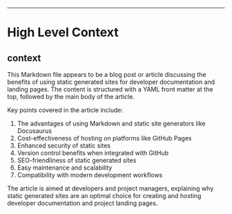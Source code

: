 

  ---
# High Level Context
## context
This Markdown file appears to be a blog post or article discussing the benefits of using static generated sites for developer documentation and landing pages. The content is structured with a YAML front matter at the top, followed by the main body of the article.

Key points covered in the article include:

1. The advantages of using Markdown and static site generators like Docusaurus
2. Cost-effectiveness of hosting on platforms like GitHub Pages
3. Enhanced security of static sites
4. Version control benefits when integrated with GitHub
5. SEO-friendliness of static generated sites
6. Easy maintenance and scalability
7. Compatibility with modern development workflows

The article is aimed at developers and project managers, explaining why static generated sites are an optimal choice for creating and hosting developer documentation and project landing pages.

  